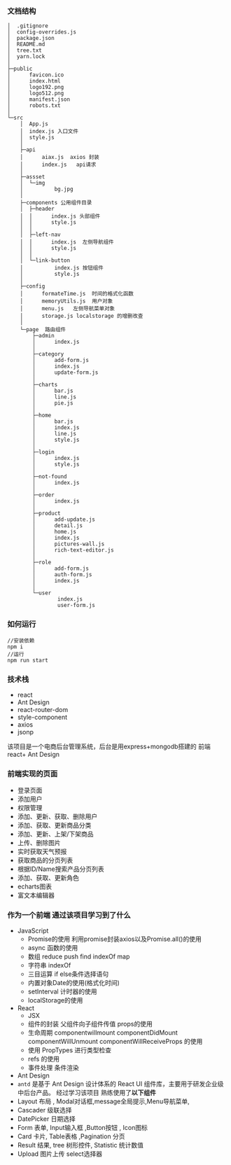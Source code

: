 

### 文档结构

```
│  .gitignore
│  config-overrides.js
│  package.json
│  README.md
│  tree.txt
│  yarn.lock
│  
├─public
│      favicon.ico
│      index.html
│      logo192.png
│      logo512.png
│      manifest.json
│      robots.txt
│      
└─src
    │  App.js
    │  index.js 入口文件
    │  style.js
    │  
    ├─api
    │      aiax.js  axios 封装
    │      index.js   api请求
    │      
    ├─assset
    │  └─img
    │          bg.jpg
    │          
    ├─components 公用组件目录
    │  ├─header
    │  │      index.js 头部组件
    │  │      style.js
    │  │      
    │  ├─left-nav
    │  │      index.js  左侧导航组件
    │  │      style.js
    │  │      
    │  └─link-button
    │          index.js 按钮组件
    │          style.js
    │          
    ├─config
    │      formateTime.js  时间的格式化函数
    │      memoryUtils.js  用户对象
    │      menu.js   左侧导航菜单对象
    │      storage.js localstorage 的增删改查
    │      
    └─page  路由组件
        ├─admin
        │      index.js 
        │      
        ├─category
        │      add-form.js
        │      index.js
        │      update-form.js
        │      
        ├─charts
        │      bar.js
        │      line.js
        │      pie.js
        │      
        ├─home
        │      bar.js
        │      index.js
        │      line.js
        │      style.js
        │      
        ├─login
        │      index.js
        │      style.js
        │      
        ├─not-found
        │      index.js
        │      
        ├─order
        │      index.js
        │      
        ├─product
        │      add-update.js
        │      detail.js
        │      home.js
        │      index.js
        │      pictures-wall.js
        │      rich-text-editor.js
        │      
        ├─role
        │      add-form.js
        │      auth-form.js
        │      index.js
        │      
        └─user
                index.js
                user-form.js
```

### 如何运行

```
//安装依赖
npm i
//运行
npm run start
```

### 技术栈

- react
- Ant Design
- react-router-dom
- style-component
- axios
- jsonp     

该项目是一个电商后台管理系统，后台是用express+mongodb搭建的 前端 react+ Ant Design 

### 前端实现的页面

- 登录页面
- 添加用户
- 权限管理
- 添加、更新、获取、删除用户
- 添加、获取、更新商品分类
- 添加、更新、上架/下架商品
- 上传、删除图片
- 实时获取天气预报
- 获取商品的分页列表
- 根据ID/Name搜索产品分页列表
- 添加、获取、更新角色
- echarts图表     
- 富文本编辑器

### 作为一个前端 通过该项目学习到了什么

- JavaScript
  * Promise的使用 利用promise封装axios以及Promise.all()的使用
  *   async 函数的使用
  * 数组 reduce push find indexOf map
  * 字符串 indexOf
  * 三目运算 if else条件选择语句
  * 内置对象Date的使用(格式化时间)
  * setInterval 计时器的使用
  * localStorage的使用
- React
  - JSX 
  - 组件的封装 父组件向子组件传值 props的使用
  - 生命周期 componentwillmount  componentDidMount  componentWillUnmount componentWillReceiveProps 的使用
  -  使用 PropTypes 进行类型检查 
  -  refs 的使用
  - 事件处理 条件渲染
-  Ant Design 
  -  `antd` 是基于 Ant Design 设计体系的 React UI 组件库，主要用于研发企业级中后台产品。 经过学习该项目 熟练使用了**以下组件**
  - Layout 布局 , Modal对话框,message全局提示,Menu导航菜单,
  -  Cascader 级联选择
  -  DatePicker 日期选择
  - Form 表单, Input输入框 ,Button按钮 , Icon图标
  - Card 卡片, Table表格 ,Pagination 分页 
  - Result 结果, tree  树形控件,  Statistic 统计数值
  -  Upload 图片上传 select选择器